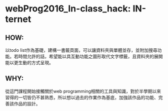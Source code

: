 # webProg2016_In-class_hack: IN-ternet

## HOW:
以todo list作為基礎，建構一書籤頁面，可以讓資料夾與單體並存，並附加搜尋功能。若時間允許的話，希望能以具互動功能之圖形取代文字標籤，且資料夾的展開能以更生動的方式呈現。

## WHY:
從這門課程開始接觸關於web programming相關的工具與知識，對於半學期以來習得的一切皆仍不甚熟悉，所以想以過去的作業作為基底，加強該作品的功能、完善該作品的設計。
